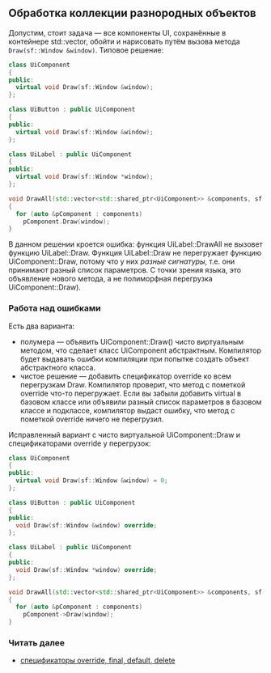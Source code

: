 ## Обработка коллекции разнородных объектов

Допустим, стоит задача &mdash; все компоненты UI, сохранённые в контейнере std::vector, обойти и нарисовать путём вызова метода ```Draw(sf::Window &window)```. Типовое решение:
```cpp
class UiComponent
{
public:
  virtual void Draw(sf::Window &window);
};

class UiButton : public UiComponent
{
public:
  virtual void Draw(sf::Window &window);
};

class UiLabel : public UiComponent
{
public:
  virtual void Draw(sf::Window *window);
};

void DrawAll(std::vector<std::shared_ptr<UiComponent>> &components, sf::Window &window)
{
  for (auto &pComponent : components)
    pComponent.Draw(window);
}
```

В данном решении кроется ошибка: функция UiLabel::DrawAll не вызовет функцию UiLabel::Draw. Функция UiLabel::Draw не перегружает функцию UiComponent::Draw, потому что у них *разные сигнатуры*, т.е. они принимают разный список параметров. С точки зрения языка, это объявление нового метода, а не полиморфная перегрузка UiComponent::Draw).

### Работа над ошибками
Есть два варианта:
- полумера &mdash; объявить UiComponent::Draw() чисто виртуальным методом, что сделает класс UiComponent абстрактным. Компилятор будет выдавать ошибки компиляции при попытке создать объект абстрактного класса.
- чистое решение &mdash; добавить спецификатор override ко всем перегрузкам Draw. Компилятор проверит, что метод с пометкой override что-то перегружает. Если вы забыли добавить virtual в базовом классе или объявили разный список параметров в базовом классе и подклассе, компилятор выдаст ошибку, что метод с пометкой override ничего не перегрузил.

Исправленный вариант с чисто виртуальной UiComponent::Draw и спецификаторами override у перегрузок:
```cpp
class UiComponent
{
public:
  virtual void Draw(sf::Window &window) = 0;
};

class UiButton : public UiComponent
{
public:
  void Draw(sf::Window &window) override;
};

class UiLabel : public UiComponent
{
public:
  void Draw(sf::Window *window) override;
};

void DrawAll(std::vector<std::shared_ptr<UiComponent>> &components, sf::Window &window)
{
  for (auto &pComponent : components)
    pComponent->Draw(window);
}
```

### Читать далее
- [спецификаторы override, final, default, delete](vk.com/im?sel=47855698)

